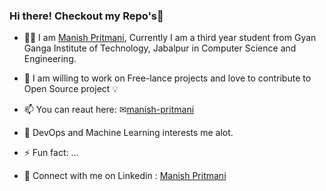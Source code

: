 ### Hi there! Checkout my Repo's👋
- 👨‍🎓 I am [Manish Pritmani](https://github.com/manish-pritmani/), Currently I am a third year student from Gyan Ganga Institute of Technology, Jabalpur in Computer Science and Engineering.

- 💬 I am willing to work on Free-lance projects and love to contribute to Open Source project 💡

- 📫 You can reaut here: 
          ✉[manish-pritmani](mailto:manish.pritmani06@gmail.com)
          
- 🌱 DevOps and Machine Learning interests me alot. 
- ⚡ Fun fact: ...
- 📘 Connect with me on Linkedin : [Manish Pritmani](https://www.linkedin.com/in/manish-pritmani/)
